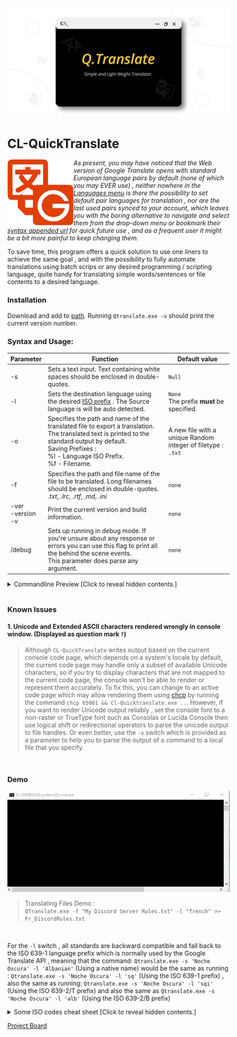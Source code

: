 

<p align="center">
  <img src="https://github.com/KabueMurage/CL-QuickTranslate/blob/master/src/img/logo.jpeg?raw=true" alt=""/>
</p>

  # CL-QuickTranslate
  
  
 <img src="https://github.com/KabueMurage/CL-QuickTranslate/blob/master/src/img/logo.jpg?raw=true" align="left" alt="">
  
  
  *As present, you may have noticed that the Web version of Google Translate opens with standard European language pairs by default
  (none of which you may EVER use) , neither nowhere in the [Languages menu](https://translate.google.com) is there the possibility to set default
  pair languages for translation , nor are the last used pairs synced to your account, which leaves you with the boring alternative to navigate and select
  them from the drop-down menu or bookmark their [syntax appended url](https://translate.google.com/?langpair=en%7sw) for quick future use , and as a frequent user it might be a bit more painful to keep changing them.*
  
 
  To save time, this program offers a quick solution to use one liners to achieve the same goal , and with the possibility to fully automate translations
  using batch scrips or any desired programming / scripting  language, quite handy for translating simple words/sentences or file contents to 
  a desired language. <br>
  

  ### Installation
  Download and add to [path](https://en.wikipedia.org/wiki/PATH_%28variable%29).  Running ``Qtranslate.exe -v`` should print the current version number.

### Syntax and Usage:
 
 |Parameter|Function|Default value|
 |--|--|--|
 |-s| Sets a text input. Text containing white spaces should be enclosed in double-quotes.|`Null`|
 |-l|Sets the destination language using the desired [ISO prefix](https://www.google.com/url?sa=t&rct=j&q=&esrc=s&source=web&cd=&cad=rja&uact=8&ved=2ahUKEwixuKmY9_LrAhVFCxoKHUgsB1kQFjAAegQIAxAB&url=https://cloud.google.com/translate/docs/languages&usg=AOvVaw0DS2aRvqlazR86JXJI1fsn) . The Source language is will be auto detected.|`None` <br> The prefix **must** be specified. |
 |-o| Specifies the path and name of the translated file to export a translation. The translated text is printed to the standard output by default. <br> Saving Prefixes :  <br> %l -  Language ISO Prefix.<br> %f - Filename.|A new file with a unique Random integer of filetype : `.txt`|
 | -f|Specifies the path and file name of the file to be translated. Long filenames should be enclosed in double-quotes. <br> *.txt*, *.lrc*, *.rtf*, *.md*, *.ini*|`none`|
 |-ver<br> -version <br> -v|Print the current version and build information. |`none`|
 |/debug|Sets up running in debug mode. If you're unsure about any response or errors you can use this flag to print all the behind the scene events. <br> This parameter does parse any argument.|`none`| 


<details>
  
  <summary> Commandline Preview [Click to reveal hidden contents.] </summary>
  
<p align="center">
  <img src="https://github.com/KabueMurage/CL-QuickTranslate/blob/master/src/img/syn.png?raw=true" alt="Commandline Syntax Preview"/>
</p>


</details>

<br>

 ### Known Issues
 
 #### 1. Unicode and Extended ASCII characters rendered wrongly in console window. (Displayed as question mark `?`)
 > Although `CL-QuickTranslate` writes output based on the current console code page, which depends
 > on a system's locale by default, the current code page may handle only a subset of available Unicode
 > characters, so if you try to display characters that are not mapped to the current code page, the console 
 > won't be able to render or represent them accurately. To fix this, you can change to an active code page which may
 > allow rendering them using [chcp](https://docs.microsoft.com/en-us/windows-server/administration/windows-commands/chcp) 
 > by running the command `chcp 65001 && Cl-Quicktranslate.exe ..`. However, if you want to render Unicode output reliably ,
 > set the console font to a non-raster or TrueType font such as Consolas or Lucida Console then use 
 > logical shift or redirectional operators to parse the unicode output to file handles. Or even better, use
 > the `-o` switch which is provided as a parameter to help you to parse the output of a command to a local file that you specify. 
 
 <br>
 
 ### Demo
<p align="center">
  <img src="https://github.com/KabueMurage/CL-QuickTranslate/blob/master/src/img/demo.gif?raw=true" alt=""/>
</p>

> Translating Files Demo : <br> ```QTranslate.exe -f "My Discord Server Rules.txt" -l "french" >> Fr_DiscordRules.txt```

<br>

For the ```-l``` switch , all standards are backward compatible and fall back to the ISO 639-1 language prefix which is normally used by the Google Translate API ,
meaning that the command: ```Qtranslate.exe -s 'Noche Oscura' -l 'Albanian'``` (Using a native name) would be the same as running : ```Qtranslate.exe -s 'Noche Oscura' -l 'sq'``` (Using the ISO 639-1 prefix) , also the same as running:  ```Qtranslate.exe -s 'Noche Oscura' -l 'sqi'```  (Using the ISO 639-2/T prefix)  and  also the same as ```Qtranslate.exe -s 'Noche Oscura' -l 'alb'```  (Using the ISO 639-2/B prefix) <br>

<details>
 
  <summary> Some ISO codes cheat sheet [Click to reveal hidden contents.] </summary>
  
  >  All languages standard may be used with the ```-l``` switch to set the destination language for translation.
  >  The source language is auto detected by default.
  > see full list at :https://www.google.com/url?sa=t&rct=j&q=&esrc=s&source=web&cd=&cad=rja&uact=8&ved=2ahUKEwixuKmY9_LrAhVFCxoKHUgsB1kQFjAAegQIAxAB&url=https%3A%2F%2Fcloud.google.com%2Ftranslate%2Fdocs%2Flanguages&usg=AOvVaw0DS2aRvqlazR86JXJI1fsn
  
||ISO language name | *[ISO 639-1](https://en.wikipedia.org/wiki/ISO_639-1)*| *[ISO 639-2/T](https://en.wikipedia.org/wiki/ISO_639-2)*|*[ISO 639-2/B](https://en.wikipedia.org/wiki/ISO_639-2)*|
|--|--|--|--|--|
|1|English |*en*|*eng*|eng|
|2|Afrikaans|*af*|*afr*|afr|
|3|Albanian|*sq*|*sqi*|alb|
|4|Amharic|*am*|*amh*|amh|
|5|Arabic|*ar*|*ara*|ara|
|6|Armenian|*hy*|*hye*|arm|
|7|Azerbaijani|*az*|*aze*|-|
|8|Basque|*eu*|*eus*|baq|
|9|Belarusian|*be*|*bel*|bel|
|10|Bengali|*bn*|*ben*|ben|
|11|Bosnian|*bs*|*bos*|bos|
|12|Bulgarian|*bg*|bul|bul|
|13|Catalan,Valencian|*ca*|*cat*|cat|
|14|Cebuano|*ceb*|ceb|ceb|
|15|Chichewa|*ny*|*nya*|nya|
|16|Corsican|*co*|*cos*|cos|
|17|Croatian|*hr*|*hrv*|hrv|
|18|czech|*cs*|*ces*|cze|ces|
|19|Danish|*da*|*dan*|dan|dan|
|20|Dutch, Flemish|*nl*|*nld*|dut|
|21|Esperanto|*eo*|*epo*|epo|
|22|Estonian|*et*|est|est|
|23|Filipino|*tl*|tl|tl|
|24|Finnish|*fi*|*fin*|fin|
|25|french|*fr*|*fra*|fre|
|26|Frisian|*fy*|*fry*|fry|
|27|Georgian|*gl*|*glg*|glg|
|28|German|*de*|*deu*|ger|
|29|Haitian,Haitian Creole|*ht*|*hat*|hat|
|30|Hausa|*ha*|*hau*|hau|
|31|Hawaiian|*haw*|haw|haw|
|32|Hmong|*hmn*|hmn|hmn|
|33|Hungarian|*hu*|hun|hun|
|34|Icelandic|*is*|*isl*|ice|
|35|Igbo|*ig*|*ibo*|ibo|
|36|Indonesian|*id*|*ind*|ind|
|37|Irish|*ga*|*gle*|gle|
|38|Italian|*it*|ita|ita|
|39|Khmer|*km*|*km*|km|
|40|Latin|*la*|*lat*|lat|lat|
|41|Latvian|*lv*|*lav*|lav|
|42|Lithuanian|*lt*|*lit*|lit|
|43|Luxembourgish|*lb*|*ltz*|ltz|
|44|Malagasy|*mg*|*mlg*|mlg|
|45|Malay|*ms*|*msa*|msa|
|46|Maltese|*mt*|*mlt*|mlt|
|47|Maori|*mi*|*mri*|mao|
|48|Norwegian|*no*|*nor*|nor|
|49|Polish|*pl*|*pol*|pol|
|50|Portuguese|*pt*|*por*|por|
|51|Romanian,moldavian|*ro*|*ron*|rum|
|52|Sesotho|*st*|*sot*|sot|
|53|Slovak|*sk*|*slk*|slk|
|54|Slovenian|*sl*|*slv*|slv|
|55|Somali|*so*|*som*|som|
|56|Spanish,Castilian|*es*|*spa*|spa|
|57|Swahili, Kiswahili|*sw*|*swa*|swa|
|58|Swedish|*sv*|*swe*|swe|
|59|Turkish|*tr*|*tur*|tur|
|60|Uzbek|*uz*|*uzb*|uzb|
|61|Vietnamese|*vi*|*vie*|vie|
|62|Welsh|*cy*|*cym*|wel|
|63|Xhosa|*xh*|*xho*|xho|
|64|Yoruba|*yo*|yor|yor|
|65|Zulu|*zu*|*zul*|zul|
...

</details>

[Project Board](https://github.com/users/KabueMurage/projects/4)

###
